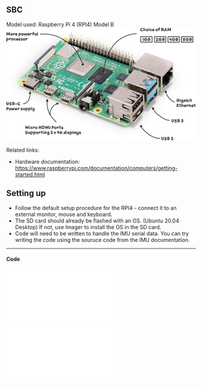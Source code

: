 ## SBC
Model used: Raspberry Pi 4 (RPI4) Model B
![image](assets/rpi4_modelB.png)

Related links:
- Hardware documentation: <https://www.raspberrypi.com/documentation/computers/getting-started.html>

## Setting up
- Follow the default setup procedure for the RPI4 - connect it to an external monitor, mouse and keyboard. 
- The SD card should already be flashed with an OS. (Ubuntu 20.04 Desktop) If not, use Imager to install the OS in the SD card.
- Code will need to be written to handle the IMU serial data. You can try writing the code using the souruce code from the IMU documentation. 

___

#### Code
![code_1](assets/receiver.txt)
![code_2](assets/sender.txt)
